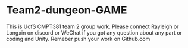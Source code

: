 # Team2-dungeon-GAME
This is UofS CMPT381 team 2 group work.
Please connect Rayleigh or Longxin on discord or WeChat if you got any question about any part or coding and Unity.
Remeber push your work on Github.com 
